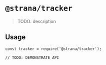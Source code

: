 # `@strana/tracker`

> TODO: description

## Usage

```
const tracker = require('@strana/tracker');

// TODO: DEMONSTRATE API
```
